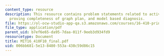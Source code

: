 ```yaml
---
content_type: resource
description: This resource contains problem statements related to activity planning,
  proving completeness of graph plan, and model based diagnosis.
file: https://ol-ocw-studio-app-qa.s3.amazonaws.com/courses/16-410-principles-of-autonomy-and-decision-making-fall-2010/006bb6815e138480553a438c59d86c15_MIT16_410F10_final.pdf
file_type: application/pdf
parent_uid: b7ef6e65-da95-7daa-011f-9eeb3d934fd9
resourcetype: Document
title: MIT16_410F10_final.pdf
uid: 006bb681-5e13-8480-553a-438c59d86c15
---
```

